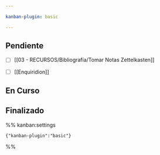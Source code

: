 ```yaml
---

kanban-plugin: basic

---
```


## Pendiente

- [ ] [[03 - RECURSOS/Bibliografía/Tomar Notas Zettelkasten]]
- [ ] [[Enquiridion]]


## En Curso



## Finalizado





%% kanban:settings
```
{"kanban-plugin":"basic"}
```
%%